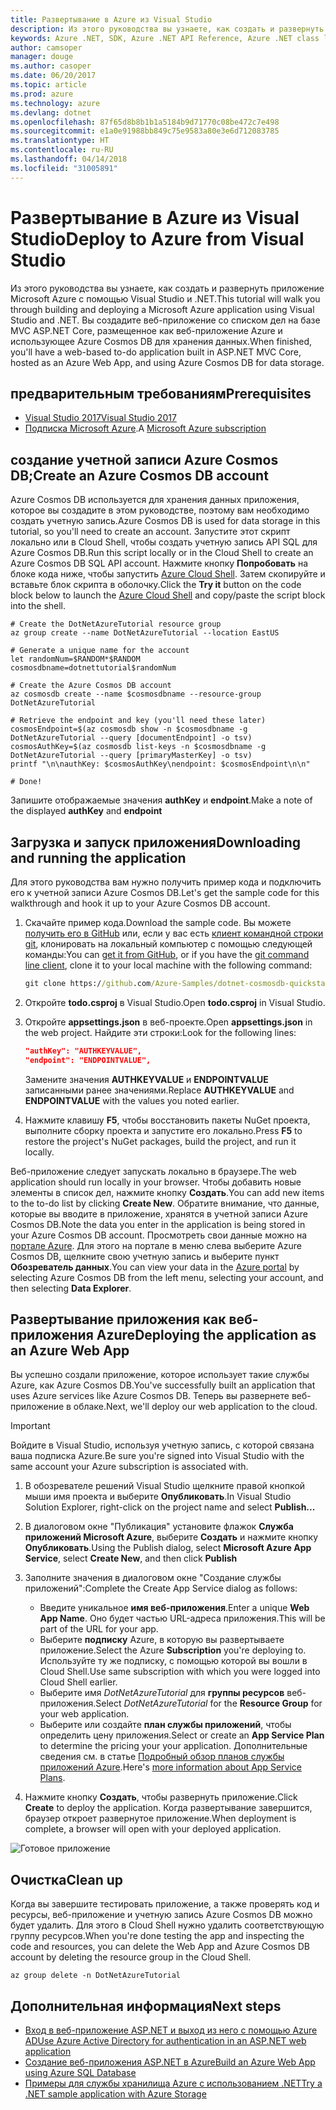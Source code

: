 ```yaml
---
title: Развертывание в Azure из Visual Studio
description: Из этого руководства вы узнаете, как создать и развернуть приложение Microsoft Azure с помощью Visual Studio и .NET.
keywords: Azure .NET, SDK, Azure .NET API Reference, Azure .NET class library
author: camsoper
manager: douge
ms.author: casoper
ms.date: 06/20/2017
ms.topic: article
ms.prod: azure
ms.technology: azure
ms.devlang: dotnet
ms.openlocfilehash: 87f65d8b8b1b1a5184b9d71770c08be472c7e498
ms.sourcegitcommit: e1a0e91988bb849c75e9583a80e3e6d712083785
ms.translationtype: HT
ms.contentlocale: ru-RU
ms.lasthandoff: 04/14/2018
ms.locfileid: "31005891"
---
```

# <a name="deploy-to-azure-from-visual-studio"></a><span data-ttu-id="0e8d0-104">Развертывание в Azure из Visual Studio</span><span class="sxs-lookup"><span data-stu-id="0e8d0-104">Deploy to Azure from Visual Studio</span></span>

<span data-ttu-id="0e8d0-105">Из этого руководства вы узнаете, как создать и развернуть приложение Microsoft Azure с помощью Visual Studio и .NET.</span><span class="sxs-lookup"><span data-stu-id="0e8d0-105">This tutorial will walk you through building and deploying a Microsoft Azure application using Visual Studio and .NET.</span></span>  <span data-ttu-id="0e8d0-106">Вы создадите веб-приложение со списком дел на базе MVC ASP.NET Core, размещенное как веб-приложение Azure и использующее Azure Cosmos DB для хранения данных.</span><span class="sxs-lookup"><span data-stu-id="0e8d0-106">When finished, you'll have a web-based to-do application built in ASP.NET MVC Core, hosted as an Azure Web App, and using Azure Cosmos DB for data storage.</span></span>

## <a name="prerequisites"></a><span data-ttu-id="0e8d0-107">предварительным требованиям</span><span class="sxs-lookup"><span data-stu-id="0e8d0-107">Prerequisites</span></span>

* [<span data-ttu-id="0e8d0-108">Visual Studio 2017</span><span class="sxs-lookup"><span data-stu-id="0e8d0-108">Visual Studio 2017</span></span>](https://www.visualstudio.com/downloads/)
* <span data-ttu-id="0e8d0-109">[Подписка Microsoft Azure](https://azure.microsoft.com/free/).</span><span class="sxs-lookup"><span data-stu-id="0e8d0-109">A [Microsoft Azure subscription](https://azure.microsoft.com/free/)</span></span>

## <a name="create-an-azure-cosmos-db-account"></a><span data-ttu-id="0e8d0-110">создание учетной записи Azure Cosmos DB;</span><span class="sxs-lookup"><span data-stu-id="0e8d0-110">Create an Azure Cosmos DB account</span></span>

<span data-ttu-id="0e8d0-111">Azure Cosmos DB используется для хранения данных приложения, которое вы создадите в этом руководстве, поэтому вам необходимо создать учетную запись.</span><span class="sxs-lookup"><span data-stu-id="0e8d0-111">Azure Cosmos DB is used for data storage in this tutorial, so you'll need to create an account.</span></span>  <span data-ttu-id="0e8d0-112">Запустите этот скрипт локально или в Cloud Shell, чтобы создать учетную запись API SQL для Azure Cosmos DB.</span><span class="sxs-lookup"><span data-stu-id="0e8d0-112">Run this script locally or in the Cloud Shell to create an Azure Cosmos DB SQL API account.</span></span>  <span data-ttu-id="0e8d0-113">Нажмите кнопку **Попробовать** на блоке кода ниже, чтобы запустить [Azure Cloud Shell](/azure/cloud-shell/). Затем скопируйте и вставьте блок скрипта в оболочку.</span><span class="sxs-lookup"><span data-stu-id="0e8d0-113">Click the **Try it** button on the code block below to launch the [Azure Cloud Shell](/azure/cloud-shell/) and copy/paste the script block into the shell.</span></span>

```azurecli-interactive
# Create the DotNetAzureTutorial resource group
az group create --name DotNetAzureTutorial --location EastUS

# Generate a unique name for the account
let randomNum=$RANDOM*$RANDOM
cosmosdbname=dotnettutorial$randomNum

# Create the Azure Cosmos DB account
az cosmosdb create --name $cosmosdbname --resource-group DotNetAzureTutorial

# Retrieve the endpoint and key (you'll need these later)
cosmosEndpoint=$(az cosmosdb show -n $cosmosdbname -g DotNetAzureTutorial --query [documentEndpoint] -o tsv)
cosmosAuthKey=$(az cosmosdb list-keys -n $cosmosdbname -g DotNetAzureTutorial --query [primaryMasterKey] -o tsv)
printf "\n\nauthKey: $cosmosAuthKey\nendpoint: $cosmosEndpoint\n\n"

# Done!

```

<span data-ttu-id="0e8d0-114">Запишите отображаемые значения **authKey** и **endpoint**.</span><span class="sxs-lookup"><span data-stu-id="0e8d0-114">Make a note of the displayed **authKey** and **endpoint**</span></span> 

## <a name="downloading-and-running-the-application"></a><span data-ttu-id="0e8d0-115">Загрузка и запуск приложения</span><span class="sxs-lookup"><span data-stu-id="0e8d0-115">Downloading and running the application</span></span>

<span data-ttu-id="0e8d0-116">Для этого руководства вам нужно получить пример кода и подключить его к учетной записи Azure Cosmos DB.</span><span class="sxs-lookup"><span data-stu-id="0e8d0-116">Let's get the sample code for this walkthrough and hook it up to your Azure Cosmos DB account.</span></span>

1. <span data-ttu-id="0e8d0-117">Скачайте пример кода.</span><span class="sxs-lookup"><span data-stu-id="0e8d0-117">Download the sample code.</span></span>  <span data-ttu-id="0e8d0-118">Вы можете [получить его в GitHub](https://github.com/Azure-Samples/dotnet-cosmosdb-quickstart/) или, если у вас есть [клиент командной строки git](https://git-scm.com/), клонировать на локальный компьютер с помощью следующей команды:</span><span class="sxs-lookup"><span data-stu-id="0e8d0-118">You can [get it from GitHub](https://github.com/Azure-Samples/dotnet-cosmosdb-quickstart/), or if you have the [git command line client](https://git-scm.com/), clone it to your local machine with the following command:</span></span>

    ```cmd
    git clone https://github.com/Azure-Samples/dotnet-cosmosdb-quickstart
    ```

2. <span data-ttu-id="0e8d0-119">Откройте **todo.csproj** в Visual Studio.</span><span class="sxs-lookup"><span data-stu-id="0e8d0-119">Open **todo.csproj** in Visual Studio.</span></span>

3. <span data-ttu-id="0e8d0-120">Откройте **appsettings.json** в веб-проекте.</span><span class="sxs-lookup"><span data-stu-id="0e8d0-120">Open **appsettings.json** in the web project.</span></span>  <span data-ttu-id="0e8d0-121">Найдите эти строки:</span><span class="sxs-lookup"><span data-stu-id="0e8d0-121">Look for the following lines:</span></span>

    ```json
    "authKey": "AUTHKEYVALUE",
    "endpoint": "ENDPOINTVALUE",
    ```
    <span data-ttu-id="0e8d0-122">Замените значения **AUTHKEYVALUE** и **ENDPOINTVALUE** записанными ранее значениями.</span><span class="sxs-lookup"><span data-stu-id="0e8d0-122">Replace **AUTHKEYVALUE** and **ENDPOINTVALUE** with the values you noted earlier.</span></span>

4. <span data-ttu-id="0e8d0-123">Нажмите клавишу **F5**, чтобы восстановить пакеты NuGet проекта, выполните сборку проекта и запустите его локально.</span><span class="sxs-lookup"><span data-stu-id="0e8d0-123">Press **F5** to restore the project's NuGet packages, build the project, and run it locally.</span></span>

<span data-ttu-id="0e8d0-124">Веб-приложение следует запускать локально в браузере.</span><span class="sxs-lookup"><span data-stu-id="0e8d0-124">The web application should run locally in your browser.</span></span>  <span data-ttu-id="0e8d0-125">Чтобы добавить новые элементы в список дел, нажмите кнопку **Создать**.</span><span class="sxs-lookup"><span data-stu-id="0e8d0-125">You can add new items to the to-do list by clicking **Create New**.</span></span>  <span data-ttu-id="0e8d0-126">Обратите внимание, что данные, которые вы вводите в приложение, хранятся в учетной записи Azure Cosmos DB.</span><span class="sxs-lookup"><span data-stu-id="0e8d0-126">Note the data you enter in the application is being stored in your Azure Cosmos DB account.</span></span>  <span data-ttu-id="0e8d0-127">Просмотреть свои данные можно на [портале Azure](https://portal.azure.com). Для этого на портале в меню слева выберите Azure Cosmos DB, щелкните свою учетную запись и выберите пункт **Обозреватель данных**.</span><span class="sxs-lookup"><span data-stu-id="0e8d0-127">You can view your data in the [Azure portal](https://portal.azure.com) by selecting Azure Cosmos DB from the left menu, selecting your account, and then selecting **Data Explorer**.</span></span>

## <a name="deploying-the-application-as-an-azure-web-app"></a><span data-ttu-id="0e8d0-128">Развертывание приложения как веб-приложения Azure</span><span class="sxs-lookup"><span data-stu-id="0e8d0-128">Deploying the application as an Azure Web App</span></span>

<span data-ttu-id="0e8d0-129">Вы успешно создали приложение, которое использует такие службы Azure, как Azure Cosmos DB.</span><span class="sxs-lookup"><span data-stu-id="0e8d0-129">You've successfully built an application that uses Azure services like Azure Cosmos DB.</span></span>  <span data-ttu-id="0e8d0-130">Теперь вы развернете веб-приложение в облаке.</span><span class="sxs-lookup"><span data-stu-id="0e8d0-130">Next, we'll deploy our web application to the cloud.</span></span>

> [!IMPORTANT]
> <span data-ttu-id="0e8d0-131">Войдите в Visual Studio, используя учетную запись, с которой связана ваша подписка Azure.</span><span class="sxs-lookup"><span data-stu-id="0e8d0-131">Be sure you're signed into Visual Studio with the same account your Azure subscription is associated with.</span></span>

1. <span data-ttu-id="0e8d0-132">В обозревателе решений Visual Studio щелкните правой кнопкой мыши имя проекта и выберите **Опубликовать**.</span><span class="sxs-lookup"><span data-stu-id="0e8d0-132">In Visual Studio Solution Explorer, right-click on the project name and select **Publish...**</span></span>

2. <span data-ttu-id="0e8d0-133">В диалоговом окне "Публикация" установите флажок **Служба приложений Microsoft Azure**, выберите **Создать** и нажмите кнопку **Опубликовать**.</span><span class="sxs-lookup"><span data-stu-id="0e8d0-133">Using the Publish dialog, select **Microsoft Azure App Service**, select **Create New**, and then click **Publish**</span></span>

3. <span data-ttu-id="0e8d0-134">Заполните значения в диалоговом окне "Создание службы приложений":</span><span class="sxs-lookup"><span data-stu-id="0e8d0-134">Complete the Create App Service dialog as follows:</span></span>

    * <span data-ttu-id="0e8d0-135">Введите уникальное **имя веб-приложения**.</span><span class="sxs-lookup"><span data-stu-id="0e8d0-135">Enter a unique **Web App Name**.</span></span>  <span data-ttu-id="0e8d0-136">Оно будет частью URL-адреса приложения.</span><span class="sxs-lookup"><span data-stu-id="0e8d0-136">This will be part of the URL for your app.</span></span>
    * <span data-ttu-id="0e8d0-137">Выберите **подписку** Azure, в которую вы развертываете приложение.</span><span class="sxs-lookup"><span data-stu-id="0e8d0-137">Select the Azure **Subscription** you're deploying to.</span></span>  <span data-ttu-id="0e8d0-138">Используйте ту же подписку, с помощью которой вы вошли в Cloud Shell.</span><span class="sxs-lookup"><span data-stu-id="0e8d0-138">Use same subscription with which you were logged into Cloud Shell earlier.</span></span>
    * <span data-ttu-id="0e8d0-139">Выберите имя *DotNetAzureTutorial* для **группы ресурсов** веб-приложения.</span><span class="sxs-lookup"><span data-stu-id="0e8d0-139">Select *DotNetAzureTutorial* for the **Resource Group** for your web application.</span></span>
    * <span data-ttu-id="0e8d0-140">Выберите или создайте **план службы приложений**, чтобы определить цену приложения.</span><span class="sxs-lookup"><span data-stu-id="0e8d0-140">Select or create an **App Service Plan** to determine the pricing your your application.</span></span>  <span data-ttu-id="0e8d0-141">Дополнительные сведения см. в статье [Подробный обзор планов службы приложений Azure](/azure/app-service/azure-web-sites-web-hosting-plans-in-depth-overview).</span><span class="sxs-lookup"><span data-stu-id="0e8d0-141">Here's [more information about App Service Plans](/azure/app-service/azure-web-sites-web-hosting-plans-in-depth-overview).</span></span>

4. <span data-ttu-id="0e8d0-142">Нажмите кнопку **Создать**, чтобы развернуть приложение.</span><span class="sxs-lookup"><span data-stu-id="0e8d0-142">Click **Create** to deploy the application.</span></span>  <span data-ttu-id="0e8d0-143">Когда развертывание завершится, браузер откроет развернутое приложение.</span><span class="sxs-lookup"><span data-stu-id="0e8d0-143">When deployment is complete, a browser will open with your deployed application.</span></span>

![Готовое приложение](./media/dotnet-quickstart/todo.png)

## <a name="clean-up"></a><span data-ttu-id="0e8d0-145">Очистка</span><span class="sxs-lookup"><span data-stu-id="0e8d0-145">Clean up</span></span>

<span data-ttu-id="0e8d0-146">Когда вы завершите тестировать приложение, а также проверять код и ресурсы, веб-приложение и учетную запись Azure Cosmos DB можно будет удалить. Для этого в Cloud Shell нужно удалить соответствующую группу ресурсов.</span><span class="sxs-lookup"><span data-stu-id="0e8d0-146">When you're done testing the app and inspecting the code and resources, you can delete the Web App and Azure Cosmos DB account by deleting the resource group in the Cloud Shell.</span></span>

```azurecli-interactive
az group delete -n DotNetAzureTutorial
```

## <a name="next-steps"></a><span data-ttu-id="0e8d0-147">Дополнительная информация</span><span class="sxs-lookup"><span data-stu-id="0e8d0-147">Next steps</span></span>

* [<span data-ttu-id="0e8d0-148">Вход в веб-приложение ASP.NET и выход из него с помощью Azure AD</span><span class="sxs-lookup"><span data-stu-id="0e8d0-148">Use Azure Active Directory for authentication in an ASP.NET web application</span></span>](/azure/active-directory/develop/active-directory-devquickstarts-webapp-dotnet)
* [<span data-ttu-id="0e8d0-149">Создание веб-приложения ASP.NET в Azure</span><span class="sxs-lookup"><span data-stu-id="0e8d0-149">Build an Azure Web App using Azure SQL Database</span></span>](/azure/app-service-web/web-sites-dotnet-get-started)
* [<span data-ttu-id="0e8d0-150">Примеры для службы хранилища Azure с использованием .NET</span><span class="sxs-lookup"><span data-stu-id="0e8d0-150">Try a .NET sample application with Azure Storage</span></span>](/azure/storage/storage-samples-dotnet)


